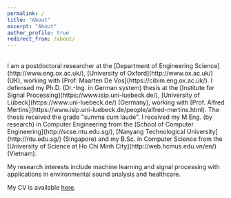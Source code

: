 ```yaml
---
permalink: /
title: "About"
excerpt: "About"
author_profile: true
redirect_from: /about/
---
```


<br/>
I am a postdoctoral researcher at the [Department of Engineering Science](http://www.eng.ox.ac.uk/), [University of Oxford](http://www.ox.ac.uk/) (UK), working with [Prof. Maarten De Vos](https://cibim.eng.ox.ac.uk/). I defensed my Ph.D. (Dr.-Ing. in German system) thesis at the [Institute for Signal Processing](https://www.isip.uni-luebeck.de/), [University of Lübeck](https://www.uni-luebeck.de/) (Germany), working with [Prof. Alfred Mertins](https://www.isip.uni-luebeck.de/people/alfred-mertins.html). The thesis received the grade "summa cum laude". I received my M.Eng. (by research) in Computer Engineering from the [School of Computer Engineering](http://scse.ntu.edu.sg/), [Nanyang Technological University](http://ntu.edu.sg/) (Singapore) and my B.Sc. in Computer Science from the [University of Science at Ho Chi Minh City](http://web.hcmus.edu.vn/en/) (Vietnam).

My research interests include machine learning and signal processing with applications in environmental sound analysis and healthcare.

My CV is available [here](https://www.dropbox.com/s/g4ub8vbslvb3zfc/CV_Huy.pdf?dl=1).
